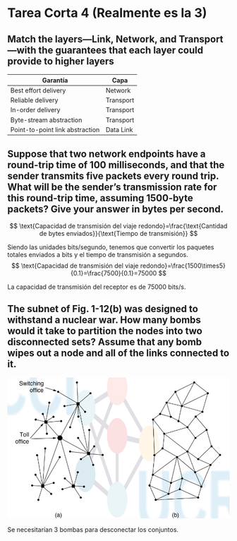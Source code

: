 # Tarea Corta 4 (Realmente es la 3)

## Match the layers—Link, Network, and Transport—with the guarantees that each layer could provide to higher layers

| Garantía| Capa|
|-|-|
| Best effort delivery| Network|
| Reliable delivery| Transport|
| In-order delivery| Transport|
| Byte-stream abstraction| Transport|
| Point-to-point link abstraction| Data Link|

## Suppose that two network endpoints have a round-trip time of 100 milliseconds, and that the sender transmits five packets every round trip. What will be the sender’s transmission rate for this round-trip time, assuming 1500-byte packets? Give your answer in bytes per second.
$$
\text{Capacidad de transmisión del viaje redondo}=\frac{\text{Cantidad de bytes enviados}}{\text{Tiempo de transmisión}}
$$

Siendo las unidades bits/segundo, tenemos que convertir los paquetes totales enviados a bits y el tiempo de transmisión a segundos.
$$
\text{Capacidad de transmisión del viaje redondo}=\frac{1500\times5}{0.1}=\frac{7500}{0.1}=75000
$$

La capacidad de transmisión del receptor es de 75000 bits/s.

## The subnet of Fig. 1-12(b) was designed to withstand a nuclear war. How many bombs would it take to partition the nodes into two disconnected sets? Assume that any bomb wipes out a node and all of the links connected to it.

![Fig. 1-12](./image.png)

Se necesitarían 3 bombas para desconectar los conjuntos.
